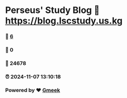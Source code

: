 # Perseus' Study Blog :link: https://blog.lscstudy.us.kg 
### :page_facing_up: [6](https://blog.lscstudy.us.kg/tag.html) 
### :speech_balloon: 0 
### :hibiscus: 24678 
### :alarm_clock: 2024-11-07 13:10:18 
### Powered by :heart: [Gmeek](https://github.com/Meekdai/Gmeek)
